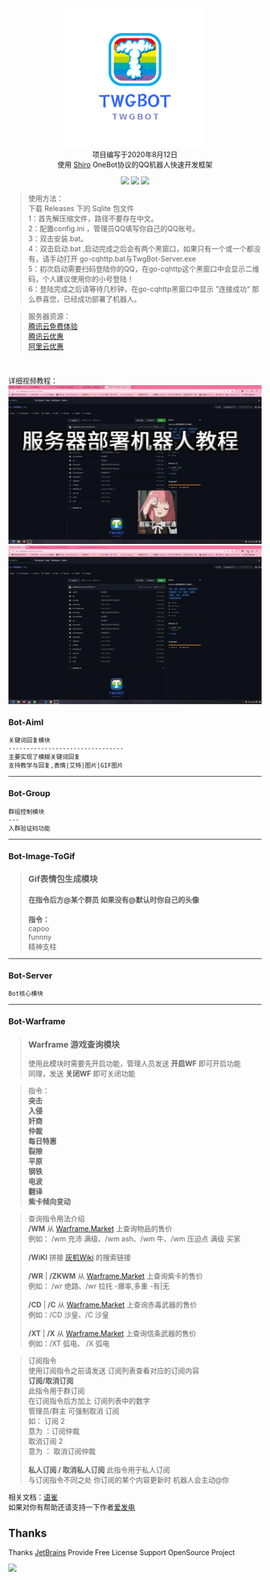 <div align="center">
<img src = "https://raw.githubusercontent.com/KingPrimes/TWGBot/master/.github/logo.png" width="280" height="280" alt="TWGBot"/><br>
项目编写于2020年8月12日<br>
使用 <a href="https://github.com/MisakaTAT/Shiro" target="_blank">Shiro</a> OneBot协议的QQ机器人快速开发框架

![](https://img.shields.io/badge/JDK-1.8+-brightgreen)
![](https://img.shields.io/badge/MySql-8.5-green)
![](https://img.shields.io/badge/Redis-5.0+-green)

</div>

> 使用方法：<br>
> 下载 Releases 下的 Sqlite 包文件<br>
> 1：首先解压缩文件，路径不要存在中文。<br>
> 2：配置config.ini ，管理员QQ填写你自己的QQ账号。<br>
> 3：双击安装.bat。<br>
> 4：双击启动.bat ,启动完成之后会有两个黑窗口，如果只有一个或一个都没有，请手动打开 go-cqhttp.bat与TwgBot-Server.exe<br>
> 5：初次启动需要扫码登陆你的QQ，在go-cqhttp这个黑窗口中会显示二维码，个人建议使用你的小号登陆！<br>
> 6：登陆完成之后请等待几秒钟，在go-cqhttp黑窗口中显示 ”连接成功“ 那么恭喜您，已经成功部署了机器人。<br>


> 服务器资源：<br>
> <a href="https://cloud.tencent.com/act/free">腾讯云免费体验</a><br>
> <a href="https://cloud.tencent.com/act/pro/cps_3?fromSource=gwzcw.6688284.6688284.6688284&cps_key=ae3b8b6e55495d8bc53f2227ea0273d8" target="_blank">
> 腾讯云优惠</a><br>
> <a href="https://www.aliyun.com/minisite/goods?userCode=8dt5pt0g&share_source=copy_link" target="_blank">阿里云优惠</a>

<br><br>
详细视频教程：<br>
[![服务器选购与机器人部署教程](.gethub/1.jpg)](https://www.bilibili.com/video/BV1DT411E7yT/ "服务器选购与机器人部署教程")
[![Warframe机器人部署-更新补充](.gethub/2.jpg)](https://www.bilibili.com/video/BV1DT411E7yT/ "Warframe机器人部署-更新补充")
<br>
### Bot-Aiml

    关键词回复模块
    --------------------------------
    主要实现了模糊关键词回复
    支持教学与回复,表情|艾特|图片|GIF图片

---------------

### Bot-Group

    群组控制模块
    ---
    入群验证码功能

---

### Bot-Image-ToGif

> ### Gif表情包生成模块
> #### 在指令后方@某个群员 如果没有@默认时你自己的头像
> **指令：**<br>
> capoo <br>
> funnny<br>
> 精神支柱<br>
---

### Bot-Server

    Bot核心模块

---

### Bot-Warframe

> ### Warframe 游戏查询模块
> 使用此模块时需要先开启功能，管理人员发送 **开启WF** 即可开启功能
> <br> 同理，发送 **关闭WF** 即可关闭功能


> 指令：<br>
> **突击**<br>
> **入侵**<br>
> **奸商**<br>
> **仲裁**<br>
> **每日特惠**<br>
> **裂隙**<br>
> **平原**<br>
> **钢铁**<br>
> **电波**<br>
> **翻译**<br>
> **紫卡倾向变动**<br>

> 查询指令用法介绍 <br>
> **/WM** 从 <a href="https://warframe.market/" target="_blank">Warframe.Market</a> 上查询物品的售价<br>
> 例如： /wm 充沛 满级、/wm ash、/wm 牛、/wm 压迫点 满级 买家 <br><br>
> **/WiKI** 拼接 <a href="https://warframe.huijiwiki.com/">灰机Wiki</a> 的搜索链接 <br><br>
> **/WR** | **/ZKWM** 从 <a href="https://warframe.market/" target="_blank">Warframe.Market</a> 上查询紫卡的售价<br>
> 例如： /wr 绝路、/wr 拉托 -爆率,多重 -有|无 <br><br>
> **/CD** | **/C** 从 <a href="https://warframe.market/" target="_blank">Warframe.Market</a> 上查询赤毒武器的售价<br>
> 例如：/CD 沙皇、/C 沙皇 <br><br>
> **/XT** | **/X** 从 <a href="https://warframe.market/" target="_blank">Warframe.Market</a> 上查询信条武器的售价<br>
> 例如：/XT 弧电、 /X 弧电

> 订阅指令<br>
> 使用订阅指令之前请发送 订阅列表查看对应的订阅内容<br>
> **订阅/取消订阅**<br>
> 此指令用于群订阅<br>
> 在订阅指令后方加上 订阅列表中的数字<br>
> 管理员/群主 可强制取消 订阅<br>
> 如： 订阅 2<br>
> 意为 ：订阅仲裁<br>
> 取消订阅 2<br>
> 意为 ： 取消订阅仲裁
> <br><br>
> **私人订阅 / 取消私人订阅**
> 此指令用于私人订阅 <br>与订阅指令不同之处 你订阅的某个内容更新时 机器人会主动@你


相关文档：<a href="https://www.yuque.com/kingprimes/twgbot" target="_blank">语雀</a><br>
如果对你有帮助还请支持一下作者<a href="https://afdian.net/@KingPrimes" target="_blank">爱发电</a>

Thanks
---
Thanks <a href="https://www.jetbrains.com/?from=TWGBot" rel="nofollow" target="_blank">JetBrains</a> Provide Free
License Support OpenSource Project

<img src="https://camo.githubusercontent.com/5816b4341e77865c19606305fd5d007098f269e38b92dae5ce93191b45e20af8/68747470733a2f2f6d696b7561632e636f6d2f696d616765732f6a6574627261696e732d76617269616e742d332e706e67" width="200" data-canonical-src="https://mikuac.com/images/jetbrains-variant-3.png" style="max-width: 100%;">
